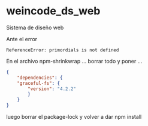 # weincode_ds_web
Sistema de diseño web

Ante el error 
```
ReferenceError: primordials is not defined
```

En el archivo npm-shrinkwrap ... borrar todo y poner ...
```json
{
    "dependencies": {
    "graceful-fs": {
        "version": "4.2.2"
        }
    }
}
```
luego borrar el package-lock  y volver a dar npm install